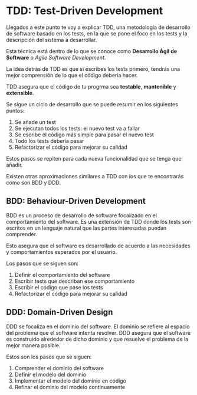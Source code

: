 # TDD: Test-Driven Development
Llegados a este punto te voy a explicar TDD, una metodología de desarrollo de software basado en los tests, en la que se pone el foco en los tests y la descripción del sistema a desarrollar.

Esta técnica está dentro de lo que se conoce como **Desarrollo Ágil de Software** o *Agile Software Development*.

La idea detrás de TDD es que si escribes los tests primero, tendrás una mejor comprensión de lo que el código debería hacer.

TDD asegura que el código de tu progrma sea **testable**, **mantenible** y **extensible**.

Se sigue un ciclo de desarrollo que se puede resumir en los siguientes puntos:

1. Se añade un test
2. Se ejecutan todos los tests: el nuevo test va a fallar
3. Se escribe el código más simple para pasar el nuevo test
4. Todo los tests debería pasar
5. Refactorizar el código para mejorar su calidad

Estos pasos se repiten para cada nueva funcionalidad que se tenga que añadir.

Existen otras aproximaciones similares a TDD con los que te encontrarás como son BDD y DDD.

## BDD: Behaviour-Driven Development
BDD es un proceso de desarrollo de software focalizado en el comportamiento del software. Es una extensión de TDD donde los tests son escritos en un lenguaje natural que las partes interesadas puedan comprender.

Esto asegura que el software es desarrollado de acuerdo a las necesidades y comportamientos esperados por el usuario.

Los pasos que se siguen son:

1. Definir el comportamiento del software
2. Escribir tests que describan ese comportamiento
3. Escribir el código que pase los tests
4. Refactorizar el código para mejorar su calidad

## DDD: Domain-Driven Design
DDD se focaliza en el dominio del software. El dominio se refiere al espacio del problema que el software intenta resolver. DDD asegura que el software es construido alrededor de dicho dominio y que resuelve el problema de la mejor manera posible.

Estos son los pasos que se siguen:

1. Comprender el dominio del software
2. Definir el modelo del dominio
3. Implementar el modelo del dominio en código
4. Refinar el dominio del modelo continuamente
